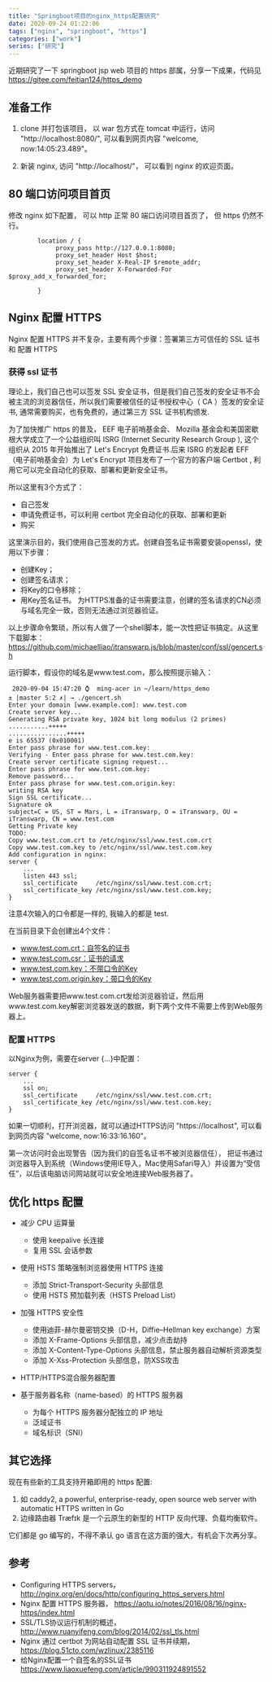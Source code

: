 ```yaml
---
title: "Springboot项目的nginx_https配置研究"
date: 2020-09-24 01:22:06
tags: ["nginx", "springboot", "https"]
categories: ["work"]
series: ["研究"]
---
```


近期研究了一下 springboot jsp web 项目的 https 部属，分享一下成果，代码见
https://gitee.com/feitian124/https_demo

## 准备工作
1. clone 并打包该项目， 以 war 包方式在 tomcat 中运行，访问 "http://localhost:8080/", 可以看到网页内容 "welcome, now:14:05:23.489"。

2. 新装 nginx, 访问 "http://localhost/"， 可以看到 nginx 的欢迎页面。

## 80 端口访问项目首页
修改 nginx 如下配置， 可以 http 正常 80 端口访问项目首页了， 但 https 仍然不行。
```
        location / {
	         proxy_pass http://127.0.0.1:8080;
			 proxy_set_header Host $host;
			 proxy_set_header X-Real-IP $remote_addr;
			 proxy_set_header X-Forwarded-For $proxy_add_x_forwarded_for;

        }
```

## Nginx 配置 HTTPS
Nginx 配置 HTTPS 并不复杂，主要有两个步骤：签署第三方可信任的 SSL 证书 和 配置 HTTPS

### 获得 ssl 证书
理论上，我们自己也可以签发 SSL 安全证书，但是我们自己签发的安全证书不会被主流的浏览器信任，所以我们需要被信任的证书授权中心（ CA ）签发的安全证书,
通常需要购买，也有免费的，通过第三方 SSL 证书机构颁发.

为了加快推广 https 的普及， EEF 电子前哨基金会、 Mozilla 基金会和美国密歇根大学成立了一个公益组织叫 ISRG (Internet Security Research Group ),
这个组织从 2015 年开始推出了 Let's Encrypt 免费证书.后来 ISRG 的发起者 EFF （电子前哨基金会）为 Let's Encrypt 项目发布了一个官方的客户端 Certbot ,
利用它可以完全自动化的获取、部署和更新安全证书。

所以这里有3个方式了：
- 自己签发
- 申请免费证书，可以利用 certbot 完全自动化的获取、部署和更新
- 购买

这里演示目的，我们使用自己签发的方式。创建自签名证书需要安装openssl，使用以下步骤：
- 创建Key；
- 创建签名请求；
- 将Key的口令移除；
- 用Key签名证书。
  为HTTPS准备的证书需要注意，创建的签名请求的CN必须与域名完全一致，否则无法通过浏览器验证。

以上步骤命令繁琐，所以有人做了一个shell脚本，能一次性把证书搞定。从这里下载脚本：
https://github.com/michaelliao/itranswarp.js/blob/master/conf/ssl/gencert.sh

运行脚本，假设你的域名是www.test.com，那么按照提示输入：

```
 2020-09-04 15:47:20 ⌚  ming-acer in ~/learn/https_demo
± |master S:2 ✗| → ./gencert.sh 
Enter your domain [www.example.com]: www.test.com
Create server key...
Generating RSA private key, 1024 bit long modulus (2 primes)
...........+++++
................+++++
e is 65537 (0x010001)
Enter pass phrase for www.test.com.key:
Verifying - Enter pass phrase for www.test.com.key:
Create server certificate signing request...
Enter pass phrase for www.test.com.key:
Remove password...
Enter pass phrase for www.test.com.origin.key:
writing RSA key
Sign SSL certificate...
Signature ok
subject=C = US, ST = Mars, L = iTranswarp, O = iTranswarp, OU = iTranswarp, CN = www.test.com
Getting Private key
TODO:
Copy www.test.com.crt to /etc/nginx/ssl/www.test.com.crt
Copy www.test.com.key to /etc/nginx/ssl/www.test.com.key
Add configuration in nginx:
server {
    ...
    listen 443 ssl;
    ssl_certificate     /etc/nginx/ssl/www.test.com.crt;
    ssl_certificate_key /etc/nginx/ssl/www.test.com.key;
}
```
注意4次输入的口令都是一样的, 我输入的都是 test.

在当前目录下会创建出4个文件：

- www.test.com.crt：自签名的证书
- www.test.com.csr：证书的请求
- www.test.com.key：不带口令的Key
- www.test.com.origin.key：带口令的Key

Web服务器需要把www.test.com.crt发给浏览器验证，然后用www.test.com.key解密浏览器发送的数据，剩下两个文件不需要上传到Web服务器上。

### 配置 HTTPS
以Nginx为例，需要在server {...}中配置：

```
server {
    ...
    ssl on;
    ssl_certificate     /etc/nginx/ssl/www.test.com.crt;
    ssl_certificate_key /etc/nginx/ssl/www.test.com.key;
}
```

如果一切顺利，打开浏览器，就可以通过HTTPS访问 "https://localhost", 可以看到网页内容 "welcome, now:16:33:16.160"。

第一次访问时会出现警告（因为我们的自签名证书不被浏览器信任），
把证书通过浏览器导入到系统（Windows使用IE导入，Mac使用Safari导入）并设置为“受信任”，以后该电脑访问网站就可以安全地连接Web服务器了。

## 优化 https 配置
- 减少 CPU 运算量
    * 使用 keepalive 长连接
    * 复用 SSL 会话参数

- 使用 HSTS 策略强制浏览器使用 HTTPS 连接
    * 添加 Strict-Transport-Security 头部信息
    * 使用 HSTS 预加载列表（HSTS Preload List）

- 加强 HTTPS 安全性
    * 使用迪菲-赫尔曼密钥交换（D-H，Diffie–Hellman key exchange）方案
    * 添加 X-Frame-Options 头部信息，减少点击劫持
    * 添加 X-Content-Type-Options 头部信息，禁止服务器自动解析资源类型
    * 添加 X-Xss-Protection 头部信息，防XSS攻击

- HTTP/HTTPS混合服务器配置

- 基于服务器名称（name-based）的 HTTPS 服务器
    * 为每个 HTTPS 服务器分配独立的 IP 地址
    * 泛域证书
    * 域名标识（SNI）

## 其它选择
现在有些新的工具支持开箱即用的 https 配置:
1. 如 caddy2, a powerful, enterprise-ready, open source web server with automatic HTTPS written in Go
2. 边缘路由器 Træfɪk 是一个云原生的新型的 HTTP 反向代理、负载均衡软件。

它们都是 go 编写的，不得不承认 go 语言在这方面的强大，有机会下次再分享。

## 参考
- Configuring HTTPS servers， http://nginx.org/en/docs/http/configuring_https_servers.html
- Nginx 配置 HTTPS 服务器， https://aotu.io/notes/2016/08/16/nginx-https/index.html
- SSL/TLS协议运行机制的概述， http://www.ruanyifeng.com/blog/2014/02/ssl_tls.html
- Nginx 通过 certbot 为网站自动配置 SSL 证书并续期， https://blog.51cto.com/wzlinux/2385116
- 给Nginx配置一个自签名的SSL证书 https://www.liaoxuefeng.com/article/990311924891552